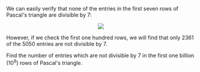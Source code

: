 We can easily verify that none of the entries in the first seven rows of Pascal's triangle are divisible by 7:

<p align="center"><img src="https://imgur.com/ff544aB.png" /></p>

However, if we check the first one hundred rows, we will find that only 2361 of the 5050 entries are not divisible by 7.

Find the number of entries which are not divisible by 7 in the first one billion (10<sup>9</sup>) rows of Pascal's triangle.